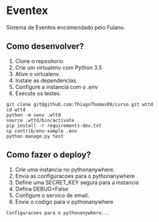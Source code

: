 # Eventex

Sistema de Eventos encomendado pelo Fulano.

## Como desenvolver?

1. Clone o repositorio.
2. Crie um virtualenv com Python 3.5
3. Ative o virtualenv.
4. Instale as dependencias.
5. Configure a instancia com o .env
6. Execute os testes.

```console
git clone git@github.com:ThiagoThomas09/curso.git wttd
cd wttd
python -m venv .wttd
source .wttd/bin/activate
pip install -r requirements-dev.txt
cp contrib/env-sample .env
python manage.py test
```

## Como fazer o deploy?

1. Crie uma instancia no pythonanywhere.
2. Envia as configuracoes para o pythonanywhere
3. Define uma SECRET_KEY segura para a instancia
4. Defina DEBUG=False
5. Configure o servico de email.
6. Envie o codigo para o pythonanywhere

```console
Configuracoes para o pythonanywhere...
```